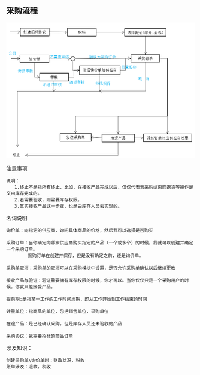 ## 采购流程
![1523417561448](cai-gou/assets/1523417561448.png)

注意事项
```
说明：
   1.终止不是指所有终止，比如，在接收产品完成以后，仅仅代表着采购结束而退货等操作是交由库存完成的。
   2.若需要验收，则需要库存权限。
   3.其实接收产品这一步骤，也是由库存人员去实现的。
```
名词说明

```
询价单：向指定的供应商，询问具体商品的价格，然后我可以选择是否购买

采购订单：当你确定向哪家供应商购买指定的产品（一个或多个）的时候，我就可以创建并确定一个采购订单。
		采购订单在创建并保存，但是没有确定之前，还是询价单。
		
采购单取消：采购单的取消可以在采购模块中设置，是否允许采购单确认以后继续更改

接收产品与验证：验证需要拥有库存权限的时候，你才可以。当你仅仅只是一个采购用户的时候，你就只能接受产品。

提前期:是指某一工作的工作时间周期，即从工作开始到工作结束的时间

计量单位：指商品的单位，包括销售单位，采购单位

在途产品：是已经确认采购，但是库存人员还未验收的产品

采购协议：我需要招标的商品订单
```

涉及知识：

```
创建采购单\询价单时：财政状况，税收
账单涉及：退款，税收
```



